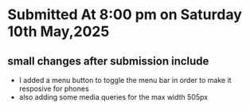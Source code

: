# Submitted At 8:00 pm on Saturday 10th May,2025

## small changes after submission include
* I added a menu button to toggle the menu bar in order to make it resposive for phones
* also adding some media queries for the max width 505px
